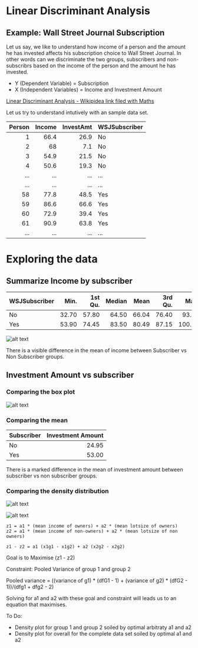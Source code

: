 # Linear Discriminant Analysis

## Example: Wall Street Journal Subscription

Let us say, we like to understand how income of a person and the amount he has invested affects his subscription choice to Wall Street Journal. In other words can we discriminate the two groups, subscribers and non-subscribrs based on the income of the person and the amount he has invested.  

* Y (Dependent Variable) = Subscription
* X (Independent Variables) = Income and Investment Amount

[Linear Discriminant Analysis - Wikipidea link filed with Maths](https://en.wikipedia.org/wiki/Linear_discriminant_analysis)

Let us try to understand intutively with an sample data set.

|Person	|Income	|InvestAmt	|WSJSubscriber|
|-------:|-------:|-------:|---------|
|1	|66.4	|26.9	|No|
|2	|68	|7.1	|No|
|3	|54.9	|21.5	|No|
|4	|50.6	|19.3	|No|
|...	|...	|...	|...|
|...	|...	|...	|...|
|58	|77.8	|48.5	|Yes|
|59	|86.6	|66.6	|Yes|
|60	|72.9	|39.4	|Yes|
|61	|90.9	|63.8	|Yes|
|...	|...	|...	|...|

# Exploring the data

## Summarize Income by subscriber

|WSJSubscriber   |Min. |1st Qu.  |Median    |Mean |3rd Qu.    |Max.| 
|-------|-------:|-------:|---------:|---------:|---------:|---------:|
|No  |32.70   |57.80   |64.50   |66.04   |76.40   |93.70| 
|Yes  |53.90   |74.45   |83.50   |80.49   |87.15  |100.70| 

![alt text](https://learningintution.github.io/image/IncomeBySubscriber.png)

There is a visible difference in the mean of income between Subscriber vs Non Subscriber groups.

## Investment Amount vs subscriber

### Comparing the box plot
![alt text](https://learningintution.github.io/image/InvestmentAmountBySubscriber.png)

### Comparing the mean

|Subscriber|Investment Amount|
|:-------|-------:|
|No	|24.95|			
|Yes	|53.00|

There is a marked difference in the mean of investment amount between subscriber vs non subscriber groups.

### Comparing the density distribution
![alt text](https://learningintution.github.io/image/IncomeBySubscriberDensity.png)

![alt text](https://learningintution.github.io/image/InestmentAmtBySubscriberDensity.png)

```
z1 = a1 * (mean income of owners) + a2 * (mean lotsize of owners)
z2 = a1 * (mean income of non-owners) + a2 * (mean lotsize of non owners)

z1 - z2 = a1 (x1g1 - x1g2) + a2 (x2g2 - x2g2)
```

Goal is to Maximise (z1 - z2)

Constraint: Pooled Variance of group 1 and group 2

Pooled variance = ((variance of g1) * (dfG1 - 1) + (variance of g2) * (dfG2 - 1))/(dfg1 + dfg2 - 2)

Solving for a1 and a2 with these goal and constraint will leads us to an equation that maximises.

To Do:
- Density plot for group 1 and group 2 soiled by optimal arbitraty a1 and a2
- Density plot for overall for the complete data set soiled by optimal a1 and a2
